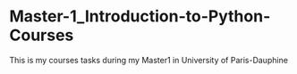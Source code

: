 # Master-1_Introduction-to-Python-Courses
This is my courses tasks during my Master1 in University of Paris-Dauphine
